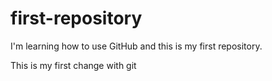 # first-repository
I'm learning how to use GitHub and this is my first repository.

This is my first change with git
